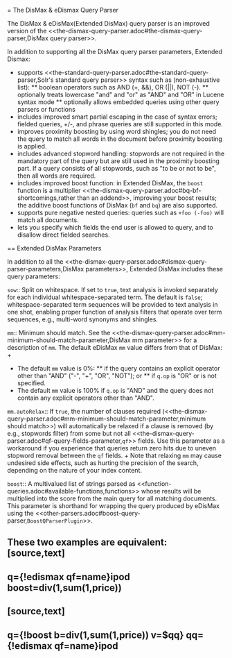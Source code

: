 = The DisMax & eDismax Query Parser

The DisMax & eDisMax(Extended DisMax) query parser is an improved version of the <<the-dismax-query-parser.adoc#the-dismax-query-parser,DisMax query parser>>.

In addition to supporting all the DisMax query parser parameters, Extended Dismax:

* supports <<the-standard-query-parser.adoc#the-standard-query-parser,Solr's standard query parser>> syntax such as (non-exhaustive list):
** boolean operators such as AND (+, &&), OR (||), NOT (-).
** optionally treats lowercase "and" and "or" as "AND" and "OR" in Lucene syntax mode
** optionally allows embedded queries using other query parsers or functions
* includes improved smart partial escaping in the case of syntax errors; fielded queries, +/-, and phrase queries are still supported in this mode.
* improves proximity boosting by using word shingles; you do not need the query to match all words in the document before proximity boosting is applied.
* includes advanced stopword handling: stopwords are not required in the mandatory part of the query but are still used in the proximity boosting part. If a query consists of all stopwords, such as "to be or not to be", then all words are required.
* includes improved boost function: in Extended DisMax, the `boost` function is a multiplier <<the-dismax-query-parser.adoc#bq-bf-shortcomings,rather than an addend>>, improving your boost results; the additive boost functions of DisMax (`bf` and `bq`) are also supported.
* supports pure negative nested queries: queries such as `+foo (-foo)` will match all documents.
* lets you specify which fields the end user is allowed to query, and to disallow direct fielded searches.

== Extended DisMax Parameters

In addition to all the <<the-dismax-query-parser.adoc#dismax-query-parser-parameters,DisMax parameters>>, Extended DisMax includes these query parameters:

`sow`::
Split on whitespace. If set to `true`, text analysis is invoked separately for each individual whitespace-separated term.  The default is `false`; whitespace-separated term sequences will be provided to text analysis in one shot, enabling proper function of analysis filters that operate over term sequences, e.g., multi-word synonyms and shingles.

`mm`::
 Minimum should match.  See the <<the-dismax-query-parser.adoc#mm-minimum-should-match-parameter,DisMax mm parameter>> for a description of `mm`. The default eDisMax `mm` value differs from that of DisMax:
+
* The default `mm` value is 0%:
** if the query contains an explicit operator other than "AND" ("-", "+", "OR", "NOT"); or
** if `q.op` is "OR" or is not specified.
* The default `mm` value is 100% if `q.op` is "AND" and the query does not contain any explicit operators other than "AND".

`mm.autoRelax`::
If `true`, the number of clauses required (<<the-dismax-query-parser.adoc#mm-minimum-should-match-parameter,minimum should match>>) will automatically be relaxed if a clause is removed (by e.g., stopwords filter) from some but not all <<the-dismax-query-parser.adoc#qf-query-fields-parameter,`qf`>> fields. Use this parameter as a workaround if you experience that queries return zero hits due to uneven stopword removal between the `qf` fields.
+
Note that relaxing `mm` may cause undesired side effects, such as hurting the precision of the search, depending on the nature of your index content.

`boost`::
A multivalued list of strings parsed as <<function-queries.adoc#available-functions,functions>> whose results will be multiplied into the score from the main query for all matching documents. This parameter is shorthand for wrapping the query produced by eDisMax using the <<other-parsers.adoc#boost-query-parser,`BoostQParserPlugin`>>.

These two examples are equivalent:
[source,text]
----
q={!edismax qf=name}ipod
boost=div(1,sum(1,price))
----
[source,text]
----
q={!boost b=div(1,sum(1,price)) v=$qq}
qq={!edismax qf=name}ipod
----
